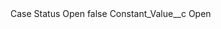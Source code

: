 <?xml version="1.0" encoding="UTF-8"?>
<CustomMetadata xmlns="http://soap.sforce.com/2006/04/metadata" xmlns:xsi="http://www.w3.org/2001/XMLSchema-instance" xmlns:xsd="http://www.w3.org/2001/XMLSchema">
    <label>Case Status Open</label>
    <protected>false</protected>
    <values>
        <field>Constant_Value__c</field>
        <value xsi:type="xsd:string">Open</value>
    </values>
</CustomMetadata>
